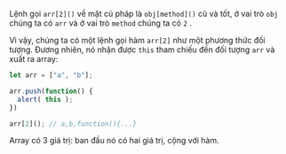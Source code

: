 Lệnh gọi `arr[2]()` về mặt cú pháp là `obj[method]()` cũ và tốt, ở vai trò `obj` chúng ta có `arr` và ở vai trò `method` chúng ta có `2` .

Vì vậy, chúng ta có một lệnh gọi hàm `arr[2]` như một phương thức đối tượng. Đương nhiên, nó nhận được `this` tham chiếu đến đối tượng `arr` và xuất ra array:

```js run
let arr = ["a", "b"];

arr.push(function() {
  alert( this );
})

arr[2](); // a,b,function(){...}
```

Array có 3 giá trị: ban đầu nó có hai giá trị, cộng với hàm.
